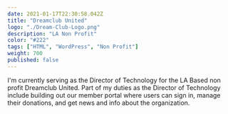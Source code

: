 ```yaml
---
date: 2021-01-17T22:30:58.042Z
title: "Dreamclub United" 
logo: "./Dream-Club-Logo.png"
description: "LA Non Profit"
color: "#222"
tags: ["HTML", "WordPress", "Non Profit"]
weight: 700
published: false
---
```


I'm currently serving as the Director of Technology for the LA Based non profit Dreamclub United. Part of my duties as the Director of Technology include building out our member portal where users can sign in, manage their donations, and get news and info about the organization. 
